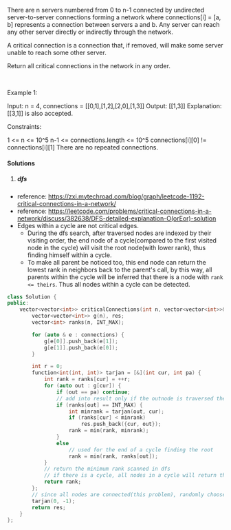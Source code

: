 There are n servers numbered from 0 to n-1 connected by undirected server-to-server connections forming a network where connections[i] = [a, b] represents a connection between servers a and b. Any server can reach any other server directly or indirectly through the network.

A critical connection is a connection that, if removed, will make some server unable to reach some other server.

Return all critical connections in the network in any order.

 

Example 1:



Input: n = 4, connections = [[0,1],[1,2],[2,0],[1,3]]
Output: [[1,3]]
Explanation: [[3,1]] is also accepted.
 

Constraints:

1 <= n <= 10^5
n-1 <= connections.length <= 10^5
connections[i][0] != connections[i][1]
There are no repeated connections.

#### Solutions

1. ##### dfs

- reference: https://zxi.mytechroad.com/blog/graph/leetcode-1192-critical-connections-in-a-network/
- reference: https://leetcode.com/problems/critical-connections-in-a-network/discuss/382638/DFS-detailed-explanation-O(orEor)-solution
- Edges within a cycle are not critical edges. 
    - During the dfs search, after traversed nodes are indexed by their visiting order, the end node of a cycle(compared to the first visited node in the cycle) will visit the root node(with lower rank), thus finding himself within a cycle. 
    - To make all parent be  noticed too, this end node can return the lowest rank in neighbors back to the parent's call, by this way, all parents within the cycle will be inferred that there is a node with `rank <= theirs`. Thus all nodes within a cycle can be detected.

```c++
class Solution {
public:
    vector<vector<int>> criticalConnections(int n, vector<vector<int>>& connections) {
        vector<vector<int>> g(n), res;
        vector<int> ranks(n, INT_MAX);

        for (auto & e : connections) {
            g[e[0]].push_back(e[1]);
            g[e[1]].push_back(e[0]);
        }

        int r = 0;
        function<int(int, int)> tarjan = [&](int cur, int pa) {
            int rank = ranks[cur] = ++r;
            for (auto out : g[cur]) {
                if (out == pa) continue;
                // add into result only if the outnode is traversed the first time
                if (ranks[out] == INT_MAX) {
                    int minrank = tarjan(out, cur);
                    if (ranks[cur] < minrank)
                        res.push_back({cur, out});
                    rank = min(rank, minrank);
                }
                else
                    // used for the end of a cycle finding the root
                    rank = min(rank, ranks[out]);
            }
            // return the minimum rank scanned in dfs
            // if there is a cycle, all nodes in a cycle will return the rank of the root.
            return rank;
        };
        // since all nodes are connected(this problem), randomly choose a starting point
        tarjan(0, -1);
        return res;
    }
};
```